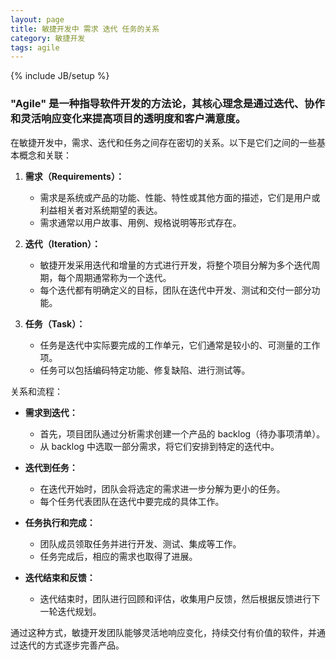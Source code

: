 ```yaml
---
layout: page
title: 敏捷开发中 需求 迭代 任务的关系
category: 敏捷开发
tags: agile
---
```

{% include JB/setup %}

### "Agile" 是一种指导软件开发的方法论，其核心理念是通过迭代、协作和灵活响应变化来提高项目的透明度和客户满意度。

在敏捷开发中，需求、迭代和任务之间存在密切的关系。以下是它们之间的一些基本概念和关联：

1.  **需求（Requirements）：**

    *   需求是系统或产品的功能、性能、特性或其他方面的描述，它们是用户或利益相关者对系统期望的表达。
    *   需求通常以用户故事、用例、规格说明等形式存在。
2.  **迭代（Iteration）：**

    *   敏捷开发采用迭代和增量的方式进行开发，将整个项目分解为多个迭代周期，每个周期通常称为一个迭代。
    *   每个迭代都有明确定义的目标，团队在迭代中开发、测试和交付一部分功能。
3.  **任务（Task）：**

    *   任务是迭代中实际要完成的工作单元，它们通常是较小的、可测量的工作项。
    *   任务可以包括编码特定功能、修复缺陷、进行测试等。

关系和流程：

*   **需求到迭代：**

    *   首先，项目团队通过分析需求创建一个产品的 backlog（待办事项清单）。
    *   从 backlog 中选取一部分需求，将它们安排到特定的迭代中。
*   **迭代到任务：**

    *   在迭代开始时，团队会将选定的需求进一步分解为更小的任务。
    *   每个任务代表团队在迭代中要完成的具体工作。
*   **任务执行和完成：**

    *   团队成员领取任务并进行开发、测试、集成等工作。
    *   任务完成后，相应的需求也取得了进展。
*   **迭代结束和反馈：**

    *   迭代结束时，团队进行回顾和评估，收集用户反馈，然后根据反馈进行下一轮迭代规划。

通过这种方式，敏捷开发团队能够灵活地响应变化，持续交付有价值的软件，并通过迭代的方式逐步完善产品。
